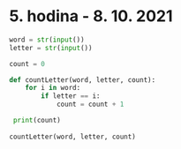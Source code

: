 # 5. hodina - 8. 10. 2021

``` python
word = str(input()) 
letter = str(input()) 

count = 0 

def countLetter(word, letter, count): 
    for i in word: 
        if letter == i: 
            count = count + 1 

 print(count)
 
countLetter(word, letter, count) 
```
